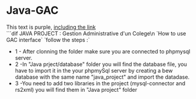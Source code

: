 # Java-GAC
<div class="text-purple">
  This text is purple, <a href="#" class="text-inherit">including the link</a>
</div>
```dif
JAVA PROJECT : Gestion Administrative d'un Colege\n
<font style>`How to use GAC interface`
`follow the steps :`

+ 1 - After clonning the folder make sure you are connected to phpmysql server.
+ 2 -In "Java prject/database" folder you will find the database file, you have to import it in the your phpmySql server
by creating a bew database with the same name "java_project" and import the datadase.
+ 3 -You need to add two libraries in the project (mysql-connector and rs2xml) you will find them in "Java project" folder
```
